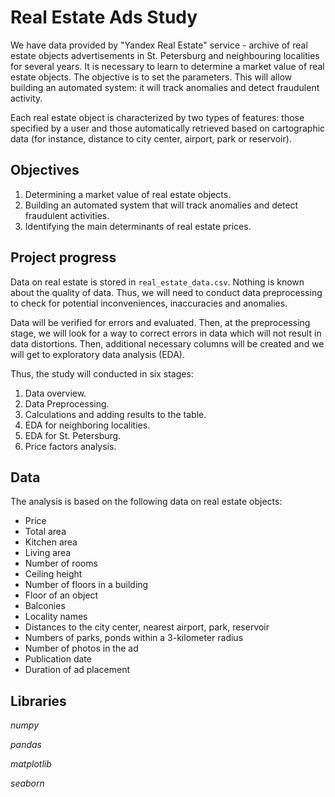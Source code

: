 # Real Estate Ads Study

We have data provided by "Yandex Real Estate" service - archive of real estate objects advertisements in St. Petersburg and neighbouring localities for several
years. It is necessary to learn to determine a market value of real estate objects. The objective is to set the parameters. This will allow building an automated system: it will track anomalies and detect fraudulent activity.

Each real estate object is characterized by two types of features: those specified by a user and those automatically retrieved based on cartographic data (for instance, distance to city center, airport, park or reservoir). 

## Objectives

1. Determining a market value of real estate objects.
2. Building an automated system that will track anomalies and detect fraudulent activities.
3. Identifying the main determinants of real estate prices.

## Project progress

Data on real estate is stored in `real_estate_data.csv`. Nothing is known about the quality of data. Thus, we will need to conduct data preprocessing to check for
potential inconveniences, inaccuracies and anomalies.

Data will be verified for errors and evaluated. Then, at the preprocessing stage, we will look for a way to correct errors in data which will not result in data
distortions. Then, additional necessary columns will be created and we will get to exploratory data analysis (EDA).

Thus, the study will conducted in six stages:

1. Data overview.
2. Data Preprocessing.
3. Calculations and adding results to the table.
4. EDA for neighboring localities.
5. EDA for St. Petersburg.
6. Price factors analysis.

## Data

The analysis is based on the following data on real estate objects:

- Price
- Total area
- Kitchen area
- Living area
- Number of rooms
- Ceiling height
- Number of floors in a building
- Floor of an object
- Balconies
- Locality names
- Distances to the city center, nearest airport, park, reservoir
- Numbers of parks, ponds within a 3-kilometer radius
- Number of photos in the ad
- Publication date
- Duration of ad placement

## Libraries

*numpy*

*pandas*

*matplotlib*

*seaborn*
